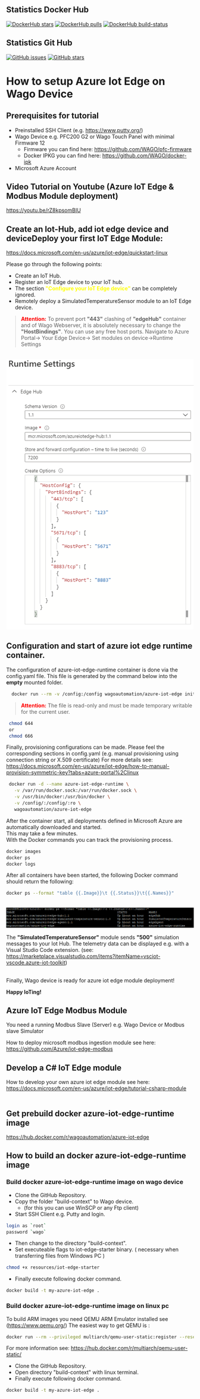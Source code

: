 ## Statistics Docker Hub

[![DockerHub stars](https://img.shields.io/docker/stars/wagoautomation/azure-iot-edge.svg?flat&logo=docker "DockerHub stars")](https://hub.docker.com/r/wagoautomation/azure-iot-edge)
[![DockerHub pulls](https://img.shields.io/docker/pulls/wagoautomation/azure-iot-edge.svg?flat&logo=docker "DockerHub pulls")](https://hub.docker.com/r/wagoautomation/azure-iot-edge)
[![DockerHub build-status](https://img.shields.io/docker/cloud/build/wagoautomation/azure-iot-edge.svg?flat&logo=docker "DockerHub build-status")](https://hub.docker.com/r/wagoautomation/azure-iot-edge/builds)

## Statistics Git Hub
[![GitHub issues](https://img.shields.io/github/issues/WAGO/azure-iot-edge.svg?flat&logo=github "GitHub issues")](https://github.com/WAGO/azure-iot-edge/issues)
[![GitHub stars](https://img.shields.io/github/stars/WAGO/azure-iot-edge.svg?flat&logo=github "GitHub stars")](https://github.com/WAGO/azure-iot-edge/stargazers)

# How to setup Azure Iot Edge on Wago Device

## Prerequisites for tutorial
- Preinstalled SSH Client (e.g. https://www.putty.org/)
- Wago Device e.g. PFC200 G2 or Wago Touch Panel with minimal Firmware 12
  - Firmware you can find here: https://github.com/WAGO/pfc-firmware
  - Docker IPKG you can find here: https://github.com/WAGO/docker-ipk
- Microsoft Azure Account 


## Video Tutorial on Youtube (Azure IoT Edge & Modbus Module deployment)
https://youtu.be/rZ8kpsomBIU 

## Create an Iot-Hub, add iot edge device and deviceDeploy your first IoT Edge Module: 
https://docs.microsoft.com/en-us/azure/iot-edge/quickstart-linux

Please go through the following points:
- Create an IoT Hub.
- Register an IoT Edge device to your IoT hub.
- The section <span style="color:yellow;"> <strong>"Configure your IoT Edge device" </strong></span> can be completely ignored.
- Remotely deploy a SimulatedTemperatureSensor module to an IoT Edge device.


> <span style="color:red;"> <strong>Attention:</strong> </span> To prevent port <strong>"443"</strong> clashing of <strong>"edgeHub"</strong> container and of Wago Webserver, it is absolutely necessary to change the <strong>"HostBindings"</strong>.   You can use any free host ports.
Navigate to Azure Portal-> Your Edge Device-> Set modules on device->Runtime Settings

<br>
<div style="text-align: center">
<img src="images/advanceEdgeSettings.png?raw=true" alt="AdvanceEdgeSettings"/>
</div>


## Configuration and start of azure iot edge runtime container. 

The configuration of azure-iot-edge-runtime container is done via the config.yaml file. 
This file is generated by the command below into the <b>empty</b> mounted folder. 
```bash
  docker run --rm -v /config:/config wagoautomation/azure-iot-edge init
```
> <span style="color:red;"> <strong>Attention:</strong> </span> The file is read-only and must be made temporary writable for the current user.
```bash
 chmod 644 
 or
 chmod 666
```

Finally, provisioning configurations can be made. Please feel the corresponding sections in config.yaml (e.g. manual provisioning using connection string or X.509 certificate)
For more details see: https://docs.microsoft.com/en-us/azure/iot-edge/how-to-manual-provision-symmetric-key?tabs=azure-portal%2Clinux

 ```bash
  docker run -d --name azure-iot-edge-runtime \
    -v /var/run/docker.sock:/var/run/docker.sock \
    -v /usr/bin/docker:/usr/bin/docker \
    -v /config/:/config/:ro \
    wagoautomation/azure-iot-edge
  ```

After the container start, all deployments defined in Microsoft Azure are automatically downloaded and started. 
<br>This may take a few minutes.
<br>With the Docker commands you can track the provisioning process. 
```bash
docker images 
docker ps
docker logs 
```

After all containers have been started, the following Docker command should return the following:
```bash
docker ps --format "table {{.Image}}\t {{.Status}}\t{{.Names}}"
```

<br>
<div style="text-align: center">
<img src="images/docker_ps_format.png?raw=true" alt="docker_ps_format"/>
</div>


The <strong>"SimulatedTemperatureSensor"</strong> module sends <strong>"500"</strong> simulation messages to your Iot Hub. The telemetry data can be displayed e.g. with a Visual Studio Code extension. (see: https://marketplace.visualstudio.com/items?itemName=vsciot-vscode.azure-iot-toolkit)

<br>
Finally, Wago device is ready for azure iot edge module deployment! <br>

<b>Happy IoTing! </b>

## Azure IoT Edge Modbus Module

You need a running Modbus Slave (Server) e.g. Wago Device or Modbus slave Simulator  

How to deploy microsoft modbus ingestion module see here: 
https://github.com/Azure/iot-edge-modbus


## Develop a C# IoT Edge module

How to develop your own azure iot edge module see here: 
https://docs.microsoft.com/en-us/azure/iot-edge/tutorial-csharp-module
<br><br>

## Get prebuild docker azure-iot-edge-runtime image
https://hub.docker.com/r/wagoautomation/azure-iot-edge

## How to build an docker azure-iot-edge-runtime image

### Build docker azure-iot-edge-runtime image on wago device
- Clone the GitHub Repository.
- Copy the folder "build-context" to Wago device. 
  - (for this you can use WinSCP or any Ftp client) 
- Start SSH Client e.g. Putty  and login.
 ```bash
login as `root`
password `wago`
 ```
- Then change to the directory "build-context".
- Set executeable flags to iot-edge-starter binary. ( necessary when transferring files from Windows PC )
```bash
chmod +x resources/iot-edge-starter
```
- Finally execute following docker command. 

```bash
docker build -t my-azure-iot-edge .
```


### Build docker azure-iot-edge-runtime image on linux pc
To build ARM images you need QEMU ARM Emulator installed see (https://www.qemu.org/) 
The easiest way to get QEMU is :
```bash
docker run --rm --privileged multiarch/qemu-user-static:register --reset
```
For more information see: https://hub.docker.com/r/multiarch/qemu-user-static/

- Clone the GitHub Repository.
- Open directory "build-context" with linux terminal.
- Finally execute following docker command. 

```bash
docker build -t my-azure-iot-edge .
```


